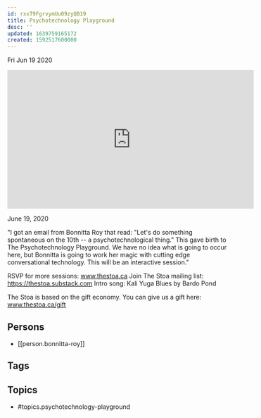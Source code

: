 ```yaml
---
id: rxxT9FgrvymUu09zyQB19
title: Psychotechnology Playground
desc: ''
updated: 1639759165172
created: 1592517600000
---
```





Fri Jun 19 2020

<iframe width="560" height="315" src="https://www.youtube.com/embed/QrUSPekFyRw" title="Psychotechnology Playground w/ Bonnitta Roy (June 19, 2020)" frameborder="0" allow="accelerometer; autoplay; clipboard-write; encrypted-media; gyroscope; picture-in-picture" allowfullscreen ></iframe>

June 19, 2020

"I got an email from Bonnitta Roy that read: "Let's do something spontaneous on the 10th -- a psychotechnological thing." This gave birth to The Psychotechnology Playground. We have no idea what is going to occur here, but Bonnitta is going to work her magic with cutting edge conversational technology. This will be an interactive session."

RSVP for more sessions: www.thestoa.ca
Join The Stoa mailing list: https://thestoa.substack.com
Intro song: Kali Yuga Blues by Bardo Pond

The Stoa is based on the gift economy. You can give us a gift here: www.thestoa.ca/gift

## Persons

- [[person.bonnitta-roy]]

## Tags



## Topics

- #topics.psychotechnology-playground

